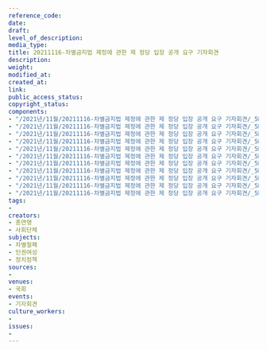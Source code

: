 ```yaml
---
reference_code: 
date: 
draft: 
level_of_description: 
media_type: 
title: 20211116-차별금지법 제정에 관한 제 정당 입장 공개 요구 기자회견
description: 
weight: 
modified_at: 
created_at: 
link: 
public_access_status: 
copyright_status: 
components:
- "/2021년/11월/20211116-차별금지법 제정에 관한 제 정당 입장 공개 요구 기자회견/_5D40030.jpg"
- "/2021년/11월/20211116-차별금지법 제정에 관한 제 정당 입장 공개 요구 기자회견/_5D40006.jpg"
- "/2021년/11월/20211116-차별금지법 제정에 관한 제 정당 입장 공개 요구 기자회견/_5D40085.jpg"
- "/2021년/11월/20211116-차별금지법 제정에 관한 제 정당 입장 공개 요구 기자회견/_5D40052.jpg"
- "/2021년/11월/20211116-차별금지법 제정에 관한 제 정당 입장 공개 요구 기자회견/_5D40093.jpg"
- "/2021년/11월/20211116-차별금지법 제정에 관한 제 정당 입장 공개 요구 기자회견/_5D40011.jpg"
- "/2021년/11월/20211116-차별금지법 제정에 관한 제 정당 입장 공개 요구 기자회견/_5D40122.jpg"
- "/2021년/11월/20211116-차별금지법 제정에 관한 제 정당 입장 공개 요구 기자회견/_5D40112.jpg"
- "/2021년/11월/20211116-차별금지법 제정에 관한 제 정당 입장 공개 요구 기자회견/_5D40007.jpg"
- "/2021년/11월/20211116-차별금지법 제정에 관한 제 정당 입장 공개 요구 기자회견/_5D40115.jpg"
- "/2021년/11월/20211116-차별금지법 제정에 관한 제 정당 입장 공개 요구 기자회견/_5D40076.jpg"
tags:
- 
creators:
- 총연맹
- 사회단체
subjects:
- 차별철폐
- 인권여성
- 정치정책
sources:
- 
venues:
- 국회
events:
- 기자회견
culture_workers:
- 
issues:
- 
---
```

